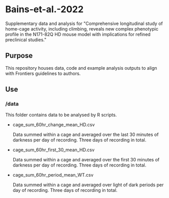 # Bains-et-al.-2022
Supplementary data and analysis for "Comprehensive longitudinal study of home-cage activity, including climbing, reveals new complex phenotypic profile in the N171-82Q HD mouse model with implications for refined preclinical studies."

## Purpose
This repository houses data, code and example analysis outputs to align with Frontiers guidelines to authors. 

## Use
### /data
This folder contains data to be analysed by R scripts. 
* cage_sum_60hr_change_mean_HD.csv
     
     Data summed within a cage and averaged over the last 30 minutes of darkness per day of recording. Three days of recording in total. 

* cage_sum_60hr_first_30_mean_HD.csv
     
     Data summed within a cage and averaged over the first 30 minutes of darkness per day of recording. Three days of recording in total. 

* cage_sum_60hr_period_mean_WT.csv
     
     Data summed within a cage and averaged over light of dark periods per day of recording. Three days of recording in total. 
